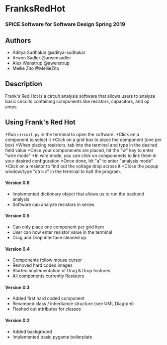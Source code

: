# FranksRedHot

### SPICE Software for Software Design Spring 2019

## Authors
* Aditya Sudhakar  @aditya-sudhakar
* Arwen Sadler     @arwensadler
* Alex Wenstrup    @awenstrup
* Mellie Zito      @MellieZito


## Description

Frank's Red Hot is a  circuit analysis software that allows users to analyze basic circuits containing components like resistors, capacitors, and op amps. 


## Using Frank's Red Hot

*Run `circuit.py` in the terminal to open the software. 
*Click on a component to select it
*Click on a grid box to place the component (one per box)
*When placing resistors, tab into the terminal and type in the desired field value
*Once your componenets are placed, hit the "w" key to enter "wire mode"
*In wire mode, you can click on componenets to link them in your desired configuration
*Once done, hit "a" to enter "analysis mode"
*Click on a resistor to find out the voltage drop across it
*Close the popup window/type "ctrl+c" in the terminal to halt the program.

#### Version 0.6
* Implemented dictionary object that allows us to run the backend analysis
* Software can analyze resistors in series


#### Version 0.5
* Can only place one component per grid item
* User can now enter resistor value in the terminal
* Drag and Drop interface cleaned up


#### Version 0.4
* Components follow mouse cursor
* Removed hard coded images
* Started implementation of Drag & Drop features
* All components currently Resistors


#### Version 0.3
* Added first hard coded component
* Revamped class / inheritance structure (see UML Diagram)
* Fleshed out attributes for classes

#### Version 0.2
* Added background
* Implemented basic pygame boilerplate
